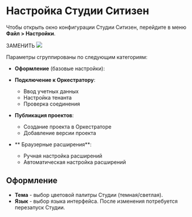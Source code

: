 # Настройка Cтудии Ситизен

Чтобы открыть окно конфигурации Студии Ситизен, перейдите в меню **Файл > Настройки**. 

ЗАМЕНИТЬ ![](../resources/settings/studio-settings.png)

Параметры сгруппированы по следующим категориям:

* **Оформление** (базовые настройки):
   
* **Подключение к Оркестратору**:
    * Ввод учетных данных
    * Настройка тенанта
    * Проверка соединения
* **Публикация проектов**:
    * Создание проекта в Оркестраторе
    * Добавление версии проекта
* ** Браузерные расширения**:
    * Ручная настройка расширений
    * Автоматическая настройка расширений

## Оформление

* **Тема** - выбор цветовой палитры Студии (темная/светлая).
* **Язык** - выбор языка интерфейса. После изменения потребуется перезапуск Студии.

